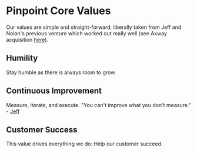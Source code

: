 # Pinpoint Core Values

Our values are simple and straight-forward, liberally taken from Jeff and Nolan's previous venture which worked out really well (see Axway acquisition [here](https://techcrunch.com/2016/01/17/axway-acquires-mobile-app-development-platform-appcelerator/)).

## Humility

Stay humble as there is always room to grow.

## Continuous Improvement

Measure, iterate, and execute. "You can't improve what you don't measure." - [Jeff](https://www.recode.net/2016/8/5/12377644/technology-startup-investment-advice-scale-slower)

## Customer Success

This value drives everything we do: Help our customer succeed.
